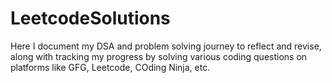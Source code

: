 ﻿# LeetcodeSolutions
 Here I document my DSA and problem solving journey to reflect and revise, along with tracking my progress by solving various coding questions on platforms like GFG, Leetcode, COding Ninja, etc. 
